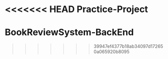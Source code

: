 <<<<<<< HEAD
Practice-Project
=======
# BookReviewSystem-BackEnd
>>>>>>> 39947ef4377b18ab34097d172650a065920b8095
